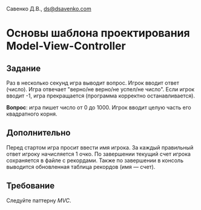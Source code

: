 Савенко Д.В., <ds@dsavenko.com>

# Основы шаблона проектирования Model-View-Controller

## Задание

Раз в несколько секунд игра выводит вопрос. Игрок вводит ответ (число). Игра отвечает "верно/не верно/не успел/не число". Если игрок вводит -1, игра прекращается (программа корректно останавливается).

**Вопрос**: игра пишет число от 0 до 1000. Игрок вводит целую часть его квадратного корня.

## Дополнительно

Перед стартом игра просит ввести имя игрока. За каждый правильный ответ игроку начисляется 1 очко. По завершении текущий счет игрока сохраняется в файле с рекордами. Также по завершении в консоль выводится обновленная таблица рекордов (имя — счет).

## Требование

Следуйте паттерну *MVC*.
